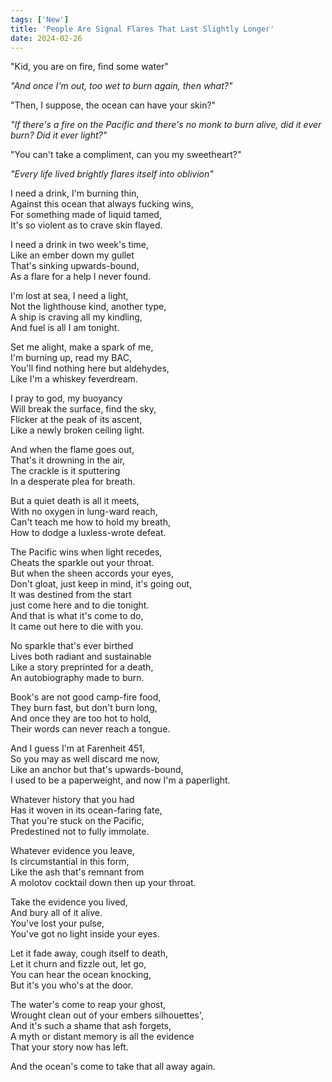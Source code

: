 ```yaml
---
tags: ['New']
title: 'People Are Signal Flares That Last Slightly Longer'
date: 2024-02-26
---
```


"Kid, you are on fire, find some water"

*"And once I'm out, too wet to burn again, then what?"*

"Then, I suppose, the ocean can have your skin?"

*"If there's a fire on the Pacific and there's no monk to burn alive, did it ever burn? Did it ever light?"*

"You can't take a compliment, can you my sweetheart?"

*"Every life lived brightly flares itself into oblivion"*

I need a drink, I'm burning thin,  
Against this ocean that always fucking wins,  
For something made of liquid tamed,  
It's so violent as to crave skin flayed.

I need a drink in two week's time,  
Like an ember down my gullet  
That's sinking upwards-bound,  
As a flare for a help I never found.

I'm lost at sea, I need a light,  
Not the lighthouse kind, another type,  
A ship is craving all my kindling,  
And fuel is all I am tonight.

Set me alight, make a spark of me,  
I'm burning up, read my BAC,  
You'll find nothing here but aldehydes,  
Like I'm a whiskey feverdream.

I pray to god, my buoyancy  
Will break the surface, find the sky,  
Flicker at the peak of its ascent,  
Like a newly broken ceiling light.

And when the flame goes out,  
That's it drowning in the air,  
The crackle is it sputtering  
In a desperate plea for breath.

But a quiet death is all it meets,  
With no oxygen in lung-ward reach,  
Can't teach me how to hold my breath,  
How to dodge a luxless-wrote defeat.

The Pacific wins when light recedes,  
Cheats the sparkle out your throat.  
But when the sheen accords your eyes,  
Don't gloat, just keep in mind, it's going out,  
It was destined from the start  
just come here and to die tonight.  
And that is what it's come to do,  
It came out here to die with you.

No sparkle that's ever birthed  
Lives both radiant and sustainable  
Like a story preprinted for a death,  
An autobiography made to burn.

Book's are not good camp-fire food,  
They burn fast, but don't burn long,  
And once they are too hot to hold,  
Their words can never reach a tongue.

And I guess I'm at Farenheit 451,  
So you may as well discard me now,  
Like an anchor but that's upwards-bound,  
I used to be a paperweight, and now I'm a paperlight.

Whatever history that you had  
Has it woven in its ocean-faring fate,  
That you're stuck on the Pacific,  
Predestined not to fully immolate.

Whatever evidence you leave,  
Is circumstantial in this form,  
Like the ash that's remnant from  
A molotov cocktail down then up your throat.

Take the evidence you lived,  
And bury all of it alive.  
You've lost your pulse,  
You've got no light inside your eyes.

Let it fade away, cough itself to death,  
Let it churn and fizzle out, let go,  
You can hear the ocean knocking,  
But it's you who's at the door.

The water's come to reap your ghost,  
Wrought clean out of your embers silhouettes',  
And it's such a shame that ash forgets,  
A myth or distant memory is all the evidence  
That your story now has left.

And the ocean's come to take that all away again.

